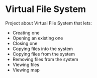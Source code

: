 # Virtual File System

Project about Virtual File System that lets:
- Creating one
- Opening an existing one
- Closing one
- Copying files into the system
- Copying files from the system
- Removing files from the system
- Viewing files
- Viewing map
